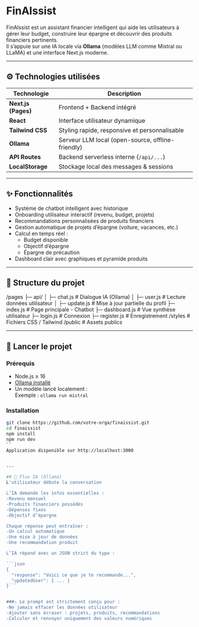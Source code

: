 # FinAIssist

FinAIssist est un assistant financier intelligent qui aide les utilisateurs à gérer leur budget, construire leur épargne et découvrir des produits financiers pertinents.  
Il s’appuie sur une IA locale via **Ollama** (modèles LLM comme Mistral ou LLaMA) et une interface Next.js moderne.

---

## ⚙️ Technologies utilisées

| Technologie       | Description                                      |
|-------------------|--------------------------------------------------|
| **Next.js (Pages)** | Frontend + Backend intégré                     |
| **React**         | Interface utilisateur dynamique                  |
| **Tailwind CSS**  | Styling rapide, responsive et personnalisable    |
| **Ollama**        | Serveur LLM local (open-source, offline-friendly)|
| **API Routes**    | Backend serverless interne (`/api/...`)          |
| **LocalStorage**  | Stockage local des messages & sessions           |

---

## ✨ Fonctionnalités

- Système de chatbot intelligent avec historique
- Onboarding utilisateur interactif (revenu, budget, projets)
- Recommandations personnalisées de produits financiers
- Gestion automatique de projets d’épargne (voiture, vacances, etc.)
- Calcul en temps réel :
  - Budget disponible
  - Objectif d’épargne
  - Épargne de précaution
- Dashboard clair avec graphiques et pyramide produits

---

## 📂 Structure du projet
/pages
├─ api/
│ ├─ chat.js # Dialogue IA (Ollama)
│ ├─ user.js # Lecture données utilisateur
│ ├─ update.js # Mise à jour partielle du profil
├─ index.js # Page principale - Chatbot
├─ dashboard.js # Vue synthèse utilisateur
├─ login.js # Connexion
├─ register.js # Enregistrement
/styles # Fichiers CSS / Tailwind
/public # Assets publics

---

## 🚀 Lancer le projet

### Prérequis

- Node.js ≥ 16
- [Ollama installé](https://ollama.com/)
- Un modèle lancé localement :  
  Exemple : `ollama run mistral`

### Installation

```bash
git clone https://github.com/votre-orga/finaissist.git
cd finaissist
npm install
npm run dev 
``
Application disponible sur http://localhost:3000


---

## 🔁 Flux IA (Ollama)
L'utilisateur débute la conversation

L’IA demande les infos essentielles :
-Revenu mensuel
-Produits financiers possédés
-Dépenses fixes
-Objectif d’épargne

Chaque réponse peut entraîner :
-Un calcul automatique
-Une mise à jour de données
-Une recommandation produit

L’IA répond avec un JSON strict du type :

```json
{
  "response": "Voici ce que je te recommande...",
  "updatedUser": { ... }
}```


###⚠️ Le prompt est strictement conçu pour :
-Ne jamais effacer les données utilisateur
-Ajouter sans écraser : projets, produits, recommandations
-Calculer et renvoyer uniquement des valeurs numériques



